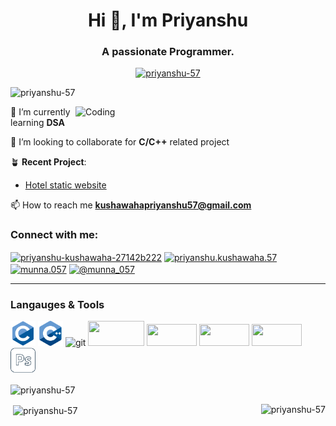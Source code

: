 <h1 align="center">Hi 👋, I'm Priyanshu</h1>
<h3 align="center">A passionate Programmer.</h3>
<p align="Middle"> <a href="https://github.com/priyanshu-57/github-profile-trophy"><img src="https://github-profile-trophy.vercel.app/?username=priyanshu-57" alt="priyanshu-57" /></a> </p>
<p align="left"> <img src="https://komarev.com/ghpvc/?username=priyanshu-57&label=Profile%20views&color=0e75b6&style=flat" alt="priyanshu-57" /> </p>

<img align="right" alt="Coding" width="400" src="https://cdn.pixabay.com/photo/2020/08/08/02/56/hacker-5471975_1280.png">

🌱 I’m currently learning **DSA**
  
👯 I’m looking to collaborate for **C/C++** related project

🪴 **Recent Project**: <br>
 - [Hotel static website](https://priyanshu57.000webhostapp.com/)<br>
  
  
 📫 How to reach me **kushawahapriyanshu57@gmail.com**

<h3 align="left">Connect with me:</h3>
<p align="left">

<a href="https://linkedin.com/in/priyanshu-kushawaha" target="blank"><img align="center" src="https://raw.githubusercontent.com/rahuldkjain/github-profile-readme-generator/master/src/images/icons/Social/linked-in-alt.svg" alt="priyanshu-kushawaha-27142b222" height="30" width="40" /></a>
<a href="https://fb.com/priyanshu.kushawaha.57" target="blank"><img align="center" src="https://raw.githubusercontent.com/rahuldkjain/github-profile-readme-generator/master/src/images/icons/Social/facebook.svg" alt="priyanshu.kushawaha.57" height="30" width="40" /></a>
<a href="https://instagram.com/munna.057" target="blank"><img align="center" src="https://raw.githubusercontent.com/rahuldkjain/github-profile-readme-generator/master/src/images/icons/Social/instagram.svg" alt="munna.057" height="30" width="40" /></a>
<a href="https://twitter.com/@munna_057" target="blank"><img align="center" src="https://raw.githubusercontent.com/rahuldkjain/github-profile-readme-generator/master/src/images/icons/Social/twitter.svg" alt="@munna_057" height="30" width="40" /></a>
</p>


---


### Langauges & Tools 
 <p><img src="https://raw.githubusercontent.com/devicons/devicon/master/icons/c/c-original.svg" alt="c" width="40" height="40">  
 <img src="https://raw.githubusercontent.com/devicons/devicon/master/icons/cplusplus/cplusplus-original.svg" alt="cplusplus" width="40" height="40">  <img src="https://www.vectorlogo.zone/logos/git-scm/git-scm-icon.svg" alt="git" width="40" height="40"> 
 <img src="http://img.shields.io/badge/-Github-000000?style=flat&logo=github&logoColor=FFFFFF" width="90" height="40"> 
<img src="http://img.shields.io/badge/-VS%20Code-007ACC?style=flat&logo=visual%20studio%20code&logoColor=white" width="80" height="35">  
  <img src = "https://img.shields.io/badge/-HTML5-E34F26?style=flat&logo=html5&logoColor=white" width="80" height="35"> 
<img src = "https://img.shields.io/badge/-CSS3-1572B6?style=flat&logo=css3&logoColor=white" width="80" height="35">
<img src="https://raw.githubusercontent.com/devicons/devicon/master/icons/photoshop/photoshop-line.svg" alt="photoshop" width="40" height="40"> </p>


<p><img align="center" src="https://github-readme-stats.vercel.app/api/top-langs?username=priyanshu-57&show_icons=true&locale=en&layout=compact" alt="priyanshu-57" /></p> 
<p><img align="right" src="https://github-readme-streak-stats.herokuapp.com/?user=priyanshu-57&" alt="priyanshu-57" /></p>


<p>&nbsp;<img align="center" src="https://github-readme-stats.vercel.app/api?username=priyanshu-57&show_icons=true&locale=en" alt="priyanshu-57" /></p>

